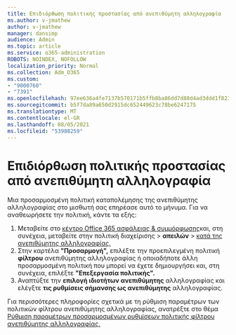 ```yaml
---
title: Επιδιόρθωση πολιτικής προστασίας από ανεπιθύμητη αλληλογραφία
ms.author: v-jmathew
author: v-jmathew
manager: dansimp
audience: Admin
ms.topic: article
ms.service: o365-administration
ROBOTS: NOINDEX, NOFOLLOW
localization_priority: Normal
ms.collection: Adm_O365
ms.custom:
- "9000760"
- "7391"
ms.openlocfilehash: 97ee636a4fe7137b570171b5ffb8ba86dd7d88d4ad3ddd1f823cfb3937c61c5b
ms.sourcegitcommit: b5f7da89a650d2915dc652449623c78be6247175
ms.translationtype: MT
ms.contentlocale: el-GR
ms.lasthandoff: 08/05/2021
ms.locfileid: "53988259"
---
```

# <a name="fix-anti-spam-policy"></a>Επιδιόρθωση πολιτικής προστασίας από ανεπιθύμητη αλληλογραφία

Μια προσαρμοσμένη πολιτική καταπολέμησης της ανεπιθύμητης αλληλογραφίας στο μισθωτή σας επηρέασε αυτό το μήνυμα. Για να αναθεωρήσετε την πολιτική, κάντε τα εξής:

1. Μεταβείτε στο [κέντρο Office 365 ασφάλειας & συμμόρφωσης](https://go.microsoft.com/fwlink/p/?linkid=2077143)και, στη συνέχεια, μεταβείτε στην πολιτική διαχείρισης   >  **απειλών**  >  [κατά της ανεπιθύμητης αλληλογραφίας.](https://go.microsoft.com/fwlink/?linkid=2101518)
2. Στην καρτέλα **"Προσαρμογή",** επιλέξτε την προεπιλεγμένη πολιτική **φίλτρου** ανεπιθύμητης αλληλογραφίας ή οποιαδήποτε άλλη προσαρμοσμένη πολιτική που μπορεί να έχετε δημιουργήσει και, στη συνέχεια, επιλέξτε **"Επεξεργασία πολιτικής".**
3. Αναπτύξτε την **επιλογή ιδιοτήτων ανεπιθύμητης** αλληλογραφίας και ελέγξτε **τις ρυθμίσεις σήμανσης ως ανεπιθύμητης** αλληλογραφίας.

Για περισσότερες πληροφορίες σχετικά με τη ρύθμιση παραμέτρων των πολιτικών φίλτρου ανεπιθύμητης αλληλογραφίας, ανατρέξτε στο θέμα [Ρύθμιση παραμέτρων προσαρμοσμένων ρυθμίσεων πολιτικής φίλτρου ανεπιθύμητης αλληλογραφίας.](https://go.microsoft.com/fwlink/?linkid=2101054)
